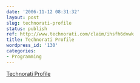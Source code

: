 ```yaml
---
date: '2006-11-12 08:31:32'
layout: post
slug: technorati-profile
status: publish
ref: http://www.technorati.com/claim/ihsfh6dvwk
title: Technorati Profile
wordpress_id: '130'
categories:
- Programming
---
```


[Technorati Profile](http://www.technorati.com/claim/ihsfh6dvwk)
